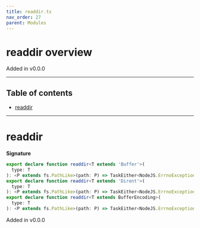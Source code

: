 ```yaml
---
title: readdir.ts
nav_order: 27
parent: Modules
---
```


# readdir overview

Added in v0.0.0

---

<h2 class="text-delta">Table of contents</h2>

- [readdir](#readdir)

---

# readdir

**Signature**

```ts
export declare function readdir<T extends 'Buffer'>(
  type: T
): <P extends fs.PathLike>(path: P) => TaskEither<NodeJS.ErrnoException, Buffer[]>
export declare function readdir<T extends 'Dirent'>(
  type: T
): <P extends fs.PathLike>(path: P) => TaskEither<NodeJS.ErrnoException, fs.Dirent[]>
export declare function readdir<T extends BufferEncoding>(
  type: T
): <P extends fs.PathLike>(path: P) => TaskEither<NodeJS.ErrnoException, string[]>
```

Added in v0.0.0

